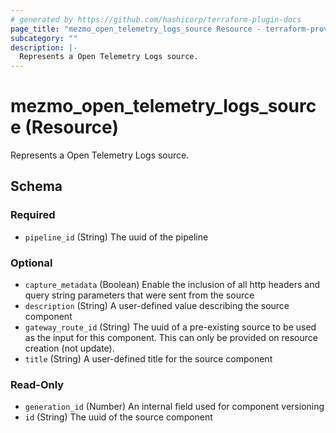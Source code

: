 ```yaml
---
# generated by https://github.com/hashicorp/terraform-plugin-docs
page_title: "mezmo_open_telemetry_logs_source Resource - terraform-provider-mezmo"
subcategory: ""
description: |-
  Represents a Open Telemetry Logs source.
---
```


# mezmo_open_telemetry_logs_source (Resource)

Represents a Open Telemetry Logs source.

<!-- schema generated by tfplugindocs -->
## Schema

### Required

- `pipeline_id` (String) The uuid of the pipeline

### Optional

- `capture_metadata` (Boolean) Enable the inclusion of all http headers and query string parameters that were sent from the source
- `description` (String) A user-defined value describing the source component
- `gateway_route_id` (String) The uuid of a pre-existing source to be used as the input for this component. This can only be provided on resource creation (not update).
- `title` (String) A user-defined title for the source component

### Read-Only

- `generation_id` (Number) An internal field used for component versioning
- `id` (String) The uuid of the source component


